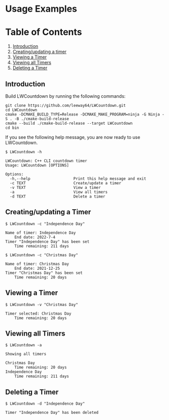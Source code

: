 # Usage Examples

# Table of Contents
1. [Introduction](#Introduction)
2. [Creating/updating a timer](#Creating/updating-a-Timer)
3. [Viewing a Timer](#Viewing-a-Timer)
4. [Viewing all Timers](#Viewing-all-Timers)
5. [Deleting a Timer](#Deleting-a-Timer)


## Introduction
Build LWCountdown by running the following commands:

```shell
git clone https://github.com/leeway64/LWCountdown.git
cd LWCountdown
cmake -DCMAKE_BUILD_TYPE=Release -DCMAKE_MAKE_PROGRAM=ninja -G Ninja -S . -B ./cmake-build-release
cmake --build ./cmake-build-release --target LWCountdown
cd bin
```

If you see the following help message, you are now ready to use LWCountdown.

```
$ LWCountdown -h

LWCountdown: C++ CLI countdown timer
Usage: LWCountdown [OPTIONS]

Options:
  -h,--help                   Print this help message and exit
  -c TEXT                     Create/update a timer
  -v TEXT                     View a timer
  -a                          View all timers
  -d TEXT                     Delete a timer
```


## Creating/updating a Timer
```
$ LWCountdown -c "Independence Day"

Name of timer: Independence Day
    End date: 2022-7-4
Timer "Independence Day" has been set
    Time remaining: 211 days
	
$ LWCountdown -c "Christmas Day"

Name of timer: Christmas Day
    End date: 2021-12-25
Timer "Christmas Day" has been set
    Time remaining: 20 days
```


## Viewing a Timer
```
$ LWCountdown -v "Christmas Day"

Timer selected: Christmas Day
    Time remaining: 20 days
```


## Viewing all Timers
```
$ LWCountdown -a

Showing all timers

Christmas Day
    Time remaining: 20 days
Independence Day
    Time remaining: 211 days
```


## Deleting a Timer
```
$ LWCountdown -d "Independence Day"

Timer "Independence Day" has been deleted
```
